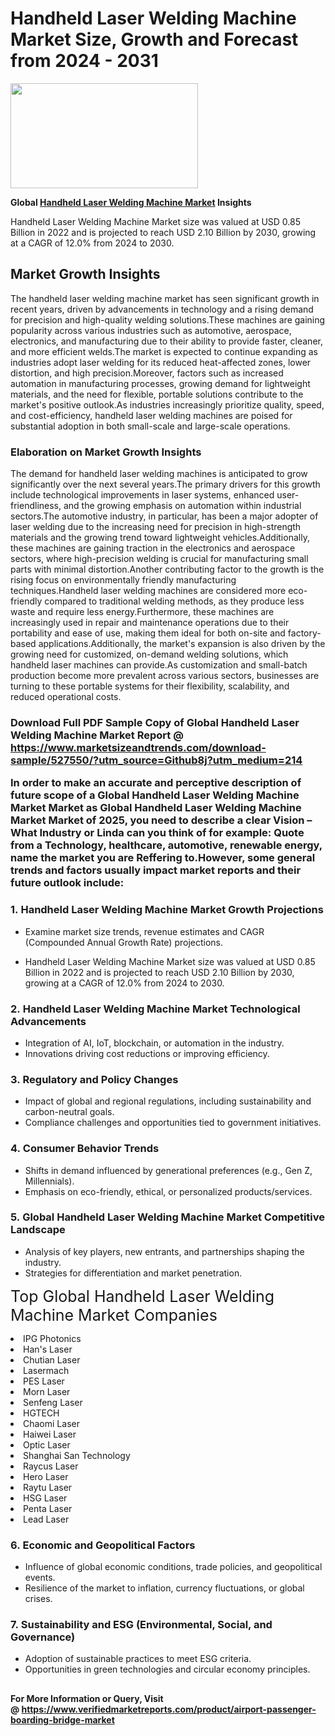 <H1>Handheld Laser Welding Machine Market Size, Growth and Forecast from 2024 - 2031</H1><img class="aligncenter size-medium wp-image-584254" src="https://thirdeyenews.in/wp-content/uploads/2024/09/Global-Market-Research-300x168.jpeg" alt="" width="300" height="168" /><p><strong>Global&nbsp;<a href="https://www.marketsizeandtrends.com/download-sample/527550/?utm_source=Github8j?utm_medium=214">Handheld Laser Welding Machine Market</a> Insights</strong></p><p>Handheld Laser Welding Machine Market size was valued at USD 0.85 Billion in 2022 and is projected to reach USD 2.10 Billion by 2030, growing at a CAGR of 12.0% from 2024 to 2030.</p><p><h2>Market Growth Insights</h2> The handheld laser welding machine market has seen significant growth in recent years, driven by advancements in technology and a rising demand for precision and high-quality welding solutions.These machines are gaining popularity across various industries such as automotive, aerospace, electronics, and manufacturing due to their ability to provide faster, cleaner, and more efficient welds.The market is expected to continue expanding as industries adopt laser welding for its reduced heat-affected zones, lower distortion, and high precision.Moreover, factors such as increased automation in manufacturing processes, growing demand for lightweight materials, and the need for flexible, portable solutions contribute to the market's positive outlook.As industries increasingly prioritize quality, speed, and cost-efficiency, handheld laser welding machines are poised for substantial adoption in both small-scale and large-scale operations.<a href="sample-link" target="_blank"></a> <h3>Elaboration on Market Growth Insights</h3> The demand for handheld laser welding machines is anticipated to grow significantly over the next several years.The primary drivers for this growth include technological improvements in laser systems, enhanced user-friendliness, and the growing emphasis on automation within industrial sectors.The automotive industry, in particular, has been a major adopter of laser welding due to the increasing need for precision in high-strength materials and the growing trend toward lightweight vehicles.Additionally, these machines are gaining traction in the electronics and aerospace sectors, where high-precision welding is crucial for manufacturing small parts with minimal distortion.Another contributing factor to the growth is the rising focus on environmentally friendly manufacturing techniques.Handheld laser welding machines are considered more eco-friendly compared to traditional welding methods, as they produce less waste and require less energy.Furthermore, these machines are increasingly used in repair and maintenance operations due to their portability and ease of use, making them ideal for both on-site and factory-based applications.Additionally, the market's expansion is also driven by the growing need for customized, on-demand welding solutions, which handheld laser machines can provide.As customization and small-batch production become more prevalent across various sectors, businesses are turning to these portable systems for their flexibility, scalability, and reduced operational costs.<h3></p><p><span class=""><strong>Download Full PDF Sample Copy of Global Handheld Laser Welding Machine Market Report</strong> @ <a href="https://www.marketsizeandtrends.com/download-sample/527550/?utm_source=Github8j?utm_medium=214" target="_blank">https://www.marketsizeandtrends.com/download-sample/527550/?utm_source=Github8j?utm_medium=214</a></span></p><p>In order to make an accurate and perceptive description of future scope of a Global&nbsp;Handheld Laser Welding Machine Market Market as Global&nbsp;Handheld Laser Welding Machine Market Market of 2025, you need to describe a clear Vision &ndash; What Industry or Linda can you think of for example: Quote from a Technology, healthcare, automotive, renewable energy, name the market you are Reffering to.However, some general trends and factors usually impact market reports and their future outlook include:</p><h3>1.&nbsp;<strong>Handheld Laser Welding Machine Market Growth Projections</strong></h3><ul><li>Examine market size trends, revenue estimates and CAGR (Compounded Annual Growth Rate) projections.</li><li><p>Handheld Laser Welding Machine Market size was valued at USD 0.85 Billion in 2022 and is projected to reach USD 2.10 Billion by 2030, growing at a CAGR of 12.0% from 2024 to 2030.</p></li></ul><h3>2.&nbsp;<strong>Handheld Laser Welding Machine Market Technological Advancements</strong></h3><ul><li>Integration of AI, IoT, blockchain, or automation in the industry.</li><li>Innovations driving cost reductions or improving efficiency.</li></ul><h3>3.&nbsp;<strong>Regulatory and Policy Changes</strong></h3><ul><li>Impact of global and regional regulations, including sustainability and carbon-neutral goals.</li><li>Compliance challenges and opportunities tied to government initiatives.</li></ul><h3>4.&nbsp;<strong>Consumer Behavior Trends</strong></h3><ul><li>Shifts in demand influenced by generational preferences (e.g., Gen Z, Millennials).</li><li>Emphasis on eco-friendly, ethical, or personalized products/services.</li></ul><h3>5.&nbsp;<strong>Global Handheld Laser Welding Machine Market Competitive Landscape</strong></h3><ul><li>Analysis of key players, new entrants, and partnerships shaping the industry.</li><li>Strategies for differentiation and market penetration.</li></ul><p data-pm-slice="1 1 []"><span style="color: inherit; font-family: inherit; font-size: 25px;">Top Global Handheld Laser Welding Machine Market Companies</span></p><div class="" data-test-id=""><p><li>IPG Photonics</li><li> Han's Laser</li><li> Chutian Laser</li><li> Lasermach</li><li> PES Laser</li><li> Morn Laser</li><li> Senfeng Laser</li><li> HGTECH</li><li> Chaomi Laser</li><li> Haiwei Laser</li><li> Optic Laser</li><li> Shanghai San Technology</li><li> Raycus Laser</li><li> Hero Laser</li><li> Raytu Laser</li><li> HSG Laser</li><li> Penta Laser</li><li> Lead Laser</li></p></div><h3>6.&nbsp;<strong>Economic and Geopolitical Factors</strong></h3><ul><li>Influence of global economic conditions, trade policies, and geopolitical events.</li><li>Resilience of the market to inflation, currency fluctuations, or global crises.</li></ul><h3>7.&nbsp;<strong>Sustainability and ESG (Environmental, Social, and Governance)</strong></h3><ul><li>Adoption of sustainable practices to meet ESG criteria.</li><li>Opportunities in green technologies and circular economy principles.</li></ul><h2><strong style="font-size: 14px;">For More Information or Query, Visit @&nbsp;</strong><a style="background-color: #ffffff; font-size: 14px;" href="https://www.marketsizeandtrends.com/report/handheld-laser-welding-machine-market/" target="_blank">https://www.verifiedmarketreports.com/product/airport-passenger-boarding-bridge-market</a></h2>